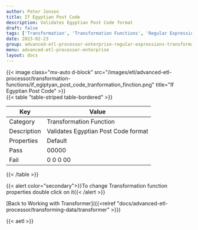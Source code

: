```yaml
---
author: Peter Jonson
title: If Egyptian Post Code
description: Validates Egyptian Post Code format
draft: false
tags: ['Transformation', 'Transformation Functions', 'Regular Expressions']
date: 2023-02-23
group: advanced-etl-processor-enterprise-regular-expressions-transformation
menu: advanced-etl-processor-enterprise
layout: docs
---
```


{{< image class="mx-auto d-block"  src="/images/etl/advanced-etl-processor/transformation-functions/if_egiptyan_post_code_tranformation_finction.png" title="If Egyptian Post Code" >}}
\
{{< table "table-striped table-bordered" >}}

| Key         | Value                               |
| ----------- | ----------------------------------- |
| Category    | Transformation Function             |
| Description | Validates Egyptian Post Code format |
| Properties  | Default                             |
| Pass        | 00000                               |
| Fail        | 0 0 0 00                            |

{{< /table >}}

{{< alert color="secondary">}}To change Transformation function properties double click on it{{< /alert >}}

[Back to Working with Transformer]({{<relref "docs/advanced-etl-processor/transforming-data/transformer" >}})

{{< aetl >}}
